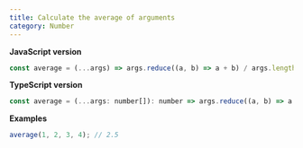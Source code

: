 ```yaml
---
title: Calculate the average of arguments
category: Number
---
```


**JavaScript version**

```js
const average = (...args) => args.reduce((a, b) => a + b) / args.length;
```

**TypeScript version**

```js
const average = (...args: number[]): number => args.reduce((a, b) => a + b) / args.length;
```

**Examples**

```js
average(1, 2, 3, 4); // 2.5
```
